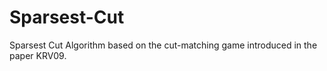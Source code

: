 # Sparsest-Cut
Sparsest Cut Algorithm based on the cut-matching game introduced in the paper KRV09.

